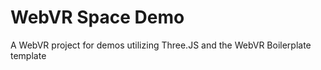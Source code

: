 # WebVR Space Demo
A WebVR project for demos utilizing Three.JS and the WebVR Boilerplate template

[boilerplate]: https://github.com/borismus/webvr-boilerplate
[polyfill]: https://github.com/borismus/webvr-polyfill

